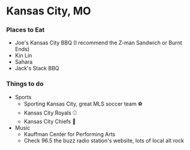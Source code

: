 # Kansas City, MO

### Places to Eat

- Joe's Kansas City BBQ (I recommend the Z-man Sandwich or Burnt Ends) 
- Kin Lin
- Sahara
- Jack's Stack BBQ

### Things to do
- Sports
  - Sporting Kansas City, great MLS soccer team ⚽️ 
  - Kansas City Royals ⚾️ 
  - Kansas City Chiefs 🏈 
- Music
  - Kauffman Center for Performing Arts
  - Check 96.5 the buzz radio station's website, lots of local alt rock
